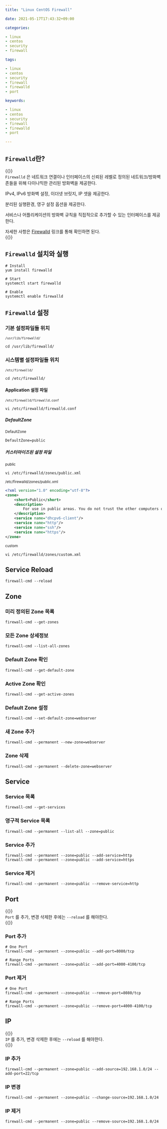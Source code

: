 ```yaml
---
title: "Linux CentOS Firewall"

date: 2021-05-17T17:43:32+09:00

categories:

- linux
- centos
- security
- firewall

tags:

- linux
- centos
- security
- firewall
- firewalld
- port

keywords:

- linux
- centos
- security
- firewall
- firewalld
- port

---
```


## `Firewalld`란?

{{<admonition note firewalld true>}}  
`Firewalld` 은 네트워크 연결이나 인터페이스의 신뢰된 레벨로 정의된 네트워크/방화벽 존들을 위해 다이나믹한 관리된 방화벽을 제공한다.

IPv4, IPv6 방화벽 설정, 이더넷 브릿지, IP 셋을 제공한다.

분리된 실행환경, 영구 설정 옵션을 제공한다.

서비스나 어플리케이션의 방화벽 규칙을 직접적으로 추가할 수 있는 인터페이스를 제공한다.

자세한 사항은 [Firewalld](https://firewalld.org/) 링크를 통해 확인하면 된다.  
{{</admonition>}}

## `Firewalld` 설치와 실행

```shell
# Install
yum install firewalld

# Start
systemctl start firewalld

# Enable
systemctl enable firewalld
```

## `Firewalld` 설정

### 기본 설정파일들 위치

<sub>`/usr/lib/firewalld/`</sub>

```shell
cd /usr/lib/firewalld/
```

### 시스템별 설정파일들 위치

<sub>`/etc/firewalld/`</sub>

```shell
cd /etc/firewalld/
```

#### Application 설정 파일

<sub>`/etc/firewalld/firewalld.conf`</sub>

```shell
vi /etc/firewalld/firewalld.conf
```

##### DefaultZone

<sub>DefaultZone</sub>

```shell
DefaultZone=public
```

##### 커스터마이즈된 설정 파일

<sub>public</sub>

```shell
vi /etc/firewalld/zones/public.xml
```

<sub>/etc/firewalld/zones/public.xml</sub>

```xml
<?xml version="1.0" encoding="utf-8"?>
<zone>
    <short>Public</short>
    <description>
        For use in public areas. You do not trust the other computers on networks to not harm your computer. Only selected incoming connections are accepted.
    </description>
    <service name="dhcpv6-client"/>
    <service name="http"/>
    <service name="ssh"/>
    <service name="https"/>
</zone>
```

<sub>custom</sub>

```shell
vi /etc/firewalld/zones/custom.xml
```

## Service Reload

```shell
firewall-cmd --reload
```

## Zone

### 미리 정의된 Zone 목록

```shell
firewall-cmd --get-zones
```

### 모든 Zone 상세정보

```shell
firewall-cmd --list-all-zones
```

### Default Zone 확인

```shell
firewall-cmd --get-default-zone
```

### Active Zone 확인

```shell
firewall-cmd --get-active-zones
```

### Default Zone 설정

```shell
firewall-cmd --set-default-zone=webserver
```

### 새 Zone 추가

```shell
firewall-cmd --permanent --new-zone=webserver
```

### Zone 삭제

```shell
firewall-cmd --permanent --delete-zone=webserver
```

## Service

### Service 목록

```shell
firewall-cmd --get-services
```

### 영구적 Service 목록

```shell
firewall-cmd --permanent --list-all --zone=public
```

### Service 추가

```shell
firewall-cmd --permanent --zone=public --add-service=http
firewall-cmd --permanent --zone=public --add-service=https
```

### Service 제거

```shell
firewall-cmd --permanent --zone=public --remove-service=http
```

## Port

{{<admonition note Note true>}}  
`Port` 를 추가, 변경 삭제한 후에는 `--reload` 를 해야한다.  
{{</admonition>}}

### Port 추가

```shell
# One Port
firewall-cmd --permanent --zone=public --add-port=8080/tcp

# Range Ports
firewall-cmd --permanent --zone=public --add-port=4000-4100/tcp
```

### Port 제거

```shell
# One Port
firewall-cmd --permanent --zone=public --remove-port=8080/tcp

# Range Ports
firewall-cmd --permanent --zone=public --remove-port=4000-4100/tcp
```

## IP

{{<admonition note Note true>}}  
`IP` 를 추가, 변경 삭제한 후에는 `--reload` 를 해야한다.  
{{</admonition>}}

### IP 추가

```shell
firewall-cmd --permanent --zone=public --add-source=192.168.1.0/24 --add-port=22/tcp
```

### IP 변경

```shell
firewall-cmd --permanent --zone=public --change-source=192.168.1.0/24
```

### IP 제거

```shell
firewall-cmd --permanent --zone=public --remove-source=192.168.1.0/24
```